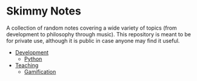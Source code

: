 # Skimmy Notes
A collection of random notes covering a wide variety of topics (from development to philosophy through music). This repository is meant to be for private use, although it is public in case anyone may find it useful.

* [Development](./dev)
  * [Python](./dev/python/)
* [Teaching](./teaching)
  * [Gamification](./teaching/gamification)
